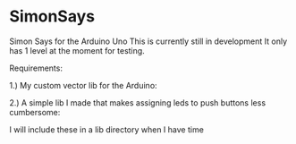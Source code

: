 # SimonSays
Simon Says for the Arduino Uno 
This is currently still in development
It only has 1 level at the moment for testing.

Requirements:

1.) My custom vector lib for the Arduino:

2.) A simple lib I made that makes assigning leds to push buttons less cumbersome:

I will include these in a lib directory when I have time  






